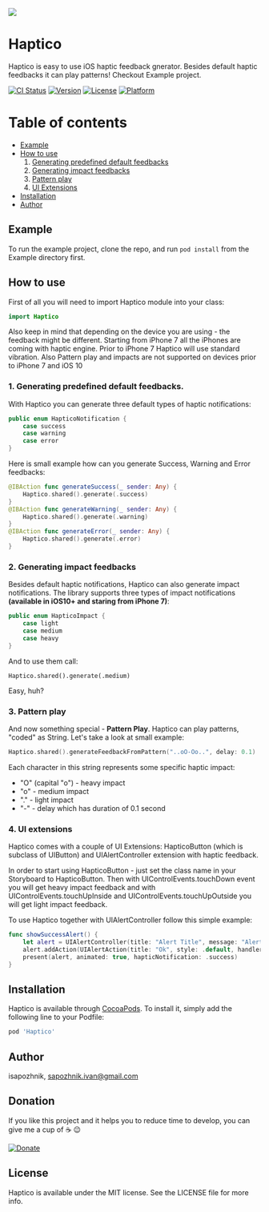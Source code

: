![](https://github.com/iSapozhnik/Haptico/raw/master/Assets/Haptico.png)

# Haptico
Haptico is easy to use iOS haptic feedback gnerator. Besides default haptic feedbacks it can play patterns! Checkout Example project.

[![CI Status](http://img.shields.io/travis/isapozhnik/Haptico.svg?style=flat)](https://travis-ci.org/isapozhnik/Haptico)
[![Version](https://img.shields.io/cocoapods/v/Haptico.svg?style=flat)](http://cocoapods.org/pods/Haptico)
[![License](https://img.shields.io/cocoapods/l/Haptico.svg?style=flat)](http://cocoapods.org/pods/Haptico)
[![Platform](https://img.shields.io/cocoapods/p/Haptico.svg?style=flat)](http://cocoapods.org/pods/Haptico)

# Table of contents
* [Example](#example)
* [How to use](#how-to-use)
	1. [Generating predefined default feedbacks](#predefined-feedbacks)
	2. [Generating impact feedbacks](#impact-feedbacks)
	3. [Pattern play](#pattern-play)
	4. [UI Extensions](#ui-extensions)
* [Installation](#installation)
* [Author](#license)

## Example <a name="example"></a>

To run the example project, clone the repo, and run `pod install` from the Example directory first.

## How to use <a name="how-to-use"></a>
First of all you will need to import Haptico module into your class:

```swift
import Haptico
```
Also keep in mind that depending on the device you are using - the feedback might be different. Starting from iPhone 7 all the iPhones are coming with haptic engine. Prior to iPhone 7 Haptico will use standard vibration. Also Pattern play and impacts are not supported on devices prior to iPhone 7 and iOS 10

### 1. Generating predefined default feedbacks. <a name="predefined-feedbacks"></a>
With Haptico you can generate three default types of haptic notifications:

```swift
public enum HapticoNotification {
    case success
    case warning
    case error
}
```

Here is small example how can you generate Success, Warning and Error feedbacks:

```swift
@IBAction func generateSuccess(_ sender: Any) {
    Haptico.shared().generate(.success)
}
@IBAction func generateWarning(_ sender: Any) {
    Haptico.shared().generate(.warning)
}
@IBAction func generateError(_ sender: Any) {
    Haptico.shared().generate(.error)
}
```

### 2. Generating impact feedbacks <a name="impact-feedbacks"></a>
Besides default haptic notifications, Haptico can also generate impact notifications. The library supports three types of impact notifications **(available in iOS10+ and staring from iPhone 7)**:

```swift
public enum HapticoImpact {
    case light
    case medium
    case heavy
}
```

And to use them call:

```
Haptico.shared().generate(.medium)
```
Easy, huh?

### 3. Pattern play <a name="pattern-play"></a>
And now something special - **Pattern Play**. Haptico can play patterns, "coded" as String. Let's take a look at small example:

```swift 
Haptico.shared().generateFeedbackFromPattern("..oO-Oo..", delay: 0.1)
```
Each character in this string represents some specific haptic impact:

* "O" (capital "o") - heavy impact
* "o" - medium impact
* "." - light impact
* "-" - delay which has duration of 0.1 second

### 4. UI extensions <a name="ui-extensions"></a>
Haptico comes with a couple of UI Extensions: HapticoButton (which is subclass of UIButton) and UIAlertController extension with haptic feedback.

In order to start using HapticoButton - just set the class name in your Storyboard to HapticoButton. Then with UIControlEvents.touchDown event you will get heavy impact feedback and with UIControlEvents.touchUpInside and UIControlEvents.touchUpOutside you will get light impact feedback.

To use Haptico together with UIAlertController follow this simple example:

```swift
func showSuccessAlert() {
    let alert = UIAlertController(title: "Alert Title", message: "Alert Message", preferredStyle: .alert)
    alert.addAction(UIAlertAction(title: "Ok", style: .default, handler: nil))
    present(alert, animated: true, hapticNotification: .success)
}
```

## Installation <a name="installation"></a>

Haptico is available through [CocoaPods](http://cocoapods.org). To install
it, simply add the following line to your Podfile:

```ruby
pod 'Haptico'
```

## Author <a name="author"></a>

isapozhnik, sapozhnik.ivan@gmail.com

## Donation
If you like this project and it helps you to reduce time to develop, you can give me a cup of ☕️ 😉 

[![Donate](https://img.shields.io/badge/Donate-PayPal-green.svg)](http://paypal.me/isapozhnik)

## License <a name="license"></a>

Haptico is available under the MIT license. See the LICENSE file for more info.
